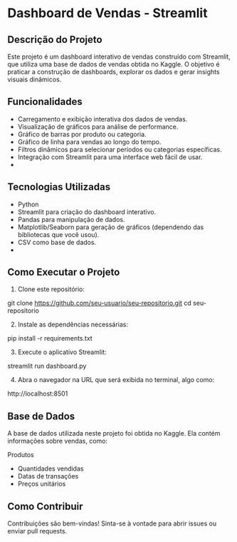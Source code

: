 # Dashboard de Vendas - Streamlit
## Descrição do Projeto
Este projeto é um dashboard interativo de vendas construído com Streamlit, que utiliza uma base de dados de vendas obtida no Kaggle. O objetivo é praticar a construção de dashboards, explorar os dados e gerar insights visuais dinâmicos.

## Funcionalidades
* Carregamento e exibição interativa dos dados de vendas.
* Visualização de gráficos para análise de performance.
* Gráfico de barras por produto ou categoria.
* Gráfico de linha para vendas ao longo do tempo.
* Filtros dinâmicos para selecionar períodos ou categorias específicas.
* Integração com Streamlit para uma interface web fácil de usar.
* 
## Tecnologias Utilizadas
* Python
* Streamlit para criação do dashboard interativo.
* Pandas para manipulação de dados.
* Matplotlib/Seaborn para geração de gráficos (dependendo das bibliotecas que você usou).
* CSV como base de dados.
* 
##  Como Executar o Projeto
1. Clone este repositório:

git clone https://github.com/seu-usuario/seu-repositorio.git
cd seu-repositorio

2.  Instale as dependências necessárias:

pip install -r requirements.txt

3. Execute o aplicativo Streamlit:

streamlit run dashboard.py

4. Abra o navegador na URL que será exibida no terminal, algo como:

http://localhost:8501

## Base de Dados
A base de dados utilizada neste projeto foi obtida no Kaggle. Ela contém informações sobre vendas, como:

Produtos
* Quantidades vendidas
* Datas de transações
* Preços unitários

## Como Contribuir
Contribuições são bem-vindas! Sinta-se à vontade para abrir issues ou enviar pull requests.
